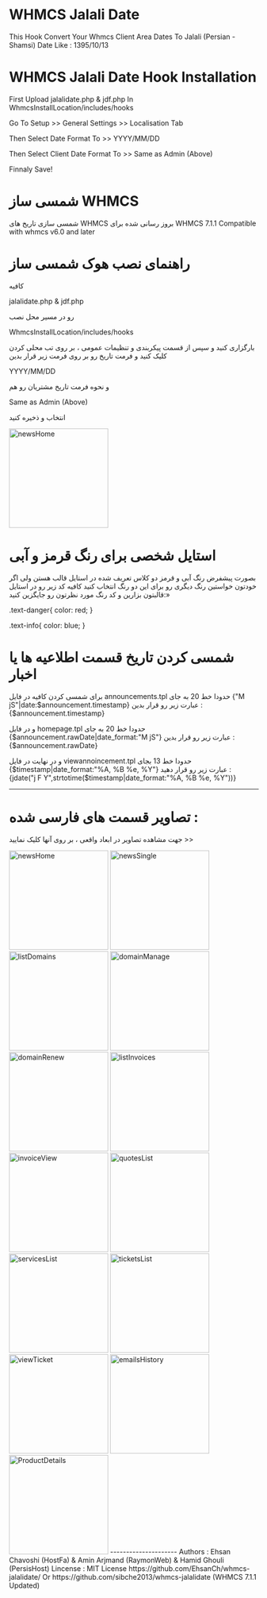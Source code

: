 # WHMCS Jalali Date
This Hook Convert Your Whmcs Client Area Dates To Jalali (Persian - Shamsi) Date Like : 1395/10/13

# WHMCS Jalali Date Hook Installation
First Upload jalalidate.php & jdf.php In WhmcsInstallLocation/includes/hooks

Go To Setup >> General Settings >> Localisation Tab 

Then Select Date Format To >> YYYY/MM/DD

Then Select Client Date Format To >> Same as Admin (Above)

Finnaly Save!

# شمسی ساز WHMCS
شمسی سازی تاریخ های WHMCS
بروز رسانی شده برای WHMCS 7.1.1
Compatible with whmcs v6.0 and later

# راهنمای نصب هوک شمسی ساز
کافیه

jalalidate.php & jdf.php

رو در مسیر محل نصب

WhmcsInstallLocation/includes/hooks

بارگزاری کنید و سپس از قسمت پیکربندی و تنظیمات عمومی ، بر روی تب محلی کردن کلیک کنید و فرمت تاریخ رو بر روی فرمت زیر قرار بدین

YYYY/MM/DD

و نحوه فرمت تاریخ مشتریان رو هم

Same as Admin (Above)

انتخاب و ذخیره کنید


<img alt="newsHome" src="https://demo.aminarjmand.com/coding/whmcs/img/12-JalaliDateHookInstallation.png" height="200" width="200">

# استایل شخصی برای رنگ قرمز و آبی
بصورت پیشفرض رنگ آبی و قرمز دو کلاس تعریف شده در استایل قالب هستن ولی اگر خودتون خواستین رنگ دیگری رو برای این دو رنگ انتخاب کنید کافیه کد زیر رو در استایل قالبتون بزارین و کد رنگ مورد نظرتون رو جایگزین کنید:»

.text-danger{
    color: red;
}

.text-info{
    color: blue;
}

# شمسی کردن تاریخ قسمت اطلاعیه ها یا اخبار
برای شمسی کردن کافیه در فایل
announcements.tpl
حدودا خط 20 به جای 
{"M jS"|date:$announcement.timestamp}
عبارت زیر رو قرار بدین :
{$announcement.timestamp}

و در فایل
homepage.tpl
حدودا خط 20 به جای
{$announcement.rawDate|date_format:"M jS"}
عبارت زیر رو قرار بدین :
{$announcement.rawDate}

و در نهایت در فایل
viewannoincement.tpl
حدودا خط 13 بجای 
{$timestamp|date_format:"%A, %B %e, %Y"}
عبارت زیر رو قرار دهید :
{jdate("j F Y",strtotime($timestamp|date_format:"%A, %B %e, %Y"))}

---------------------
# تصاویر قسمت های فارسی شده :
جهت مشاهده تصاویر در ابعاد واقعی ، بر روی آنها کلیک نمایید >>

<img alt="newsHome" src="https://demo.aminarjmand.com/coding/whmcs/img/1-newsHome.png" height="200" width="200">
<img alt="newsSingle" src="https://demo.aminarjmand.com/coding/whmcs/img/2-newsSingle.png" height="200" width="200">
<img alt="listDomains" src="https://demo.aminarjmand.com/coding/whmcs/img/3-listDomains.png" height="200" width="200">
<img alt="domainManage" src="https://demo.aminarjmand.com/coding/whmcs/img/4-domainManage.png" height="200" width="200">
<img alt="domainRenew" src="https://demo.aminarjmand.com/coding/whmcs/img/5-domainRenew.png" height="200" width="200">
<img alt="listInvoices" src="https://demo.aminarjmand.com/coding/whmcs/img/6-listInvoices.png" height="200" width="200">
<img alt="invoiceView" src="https://demo.aminarjmand.com/coding/whmcs/img/7-invoiceView.png" height="200" width="200">
<img alt="quotesList" src="https://demo.aminarjmand.com/coding/whmcs/img/8-quotesList.png" height="200" width="200">
<img alt="servicesList" src="https://demo.aminarjmand.com/coding/whmcs/img/9-servicesList.png" height="200" width="200">
<img alt="ticketsList" src="https://demo.aminarjmand.com/coding/whmcs/img/10-ticketsList.png" height="200" width="200">
<img alt="viewTicket" src="https://demo.aminarjmand.com/coding/whmcs/img/11-viewTicket.png" height="200" width="200">
<img alt="emailsHistory" src="https://demo.aminarjmand.com/coding/whmcs/img/13-emailsHistory.png" height="200" width="200">
<img alt="ProductDetails" src="https://demo.aminarjmand.com/coding/whmcs/img/14-ProuductDetailsPage.png" height="200" width="200">
---------------------
Authors : Ehsan Chavoshi (HostFa) & Amin Arjmand (RaymonWeb) & Hamid Ghouli (PersisHost)
Lincense : MIT License
https://github.com/EhsanCh/whmcs-jalalidate/ Or https://github.com/sibche2013/whmcs-jalalidate (WHMCS 7.1.1 Updated)
